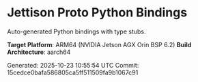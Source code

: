 # Jettison Proto Python Bindings

Auto-generated Python bindings with type stubs.

**Target Platform**: ARM64 (NVIDIA Jetson AGX Orin BSP 6.2)
**Build Architecture**: aarch64

Generated: 2025-10-23 10:55:54 UTC
Commit: 15cedce0bafa586805ca5ff511509fa9b1067c91
